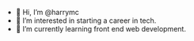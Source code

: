 - 👋 Hi, I’m @harrymc
- 👀 I’m interested in starting a career in tech.
- 🌱 I’m currently learning front end web development.

<!---
harrymc/harrymc is a ✨ special ✨ repository because its `README.md` (this file) appears on your GitHub profile.
You can click the Preview link to take a look at your changes.
--->
